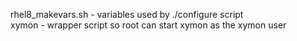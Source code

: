rhel8_makevars.sh - variables used by ./configure script \
xymon - wrapper script so root can start xymon as the xymon user 